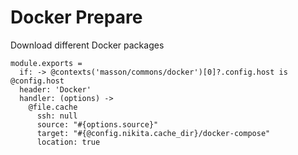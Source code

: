 # Docker Prepare

Download different Docker packages

    module.exports =
      if: -> @contexts('masson/commons/docker')[0]?.config.host is @config.host
      header: 'Docker'
      handler: (options) ->
        @file.cache
          ssh: null
          source: "#{options.source}"
          target: "#{@config.nikita.cache_dir}/docker-compose"
          location: true
